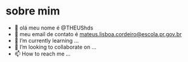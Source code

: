 # sobre mim 
- 👋 olá meu nome é @THEUShds
- 👀 meu email de contato é mateus.lisboa.cordeiro@escola.pr.gov.br
- 🌱 I’m currently learning ...
- 💞️ I’m looking to collaborate on ...
- 📫 How to reach me ...

<!---
THEUSGTZ/THEUSGTZ is a ✨ special ✨ repository because its `README.md` (this file) appears on your GitHub profile.
You can click the Preview link to take a look at your changes.
--->
